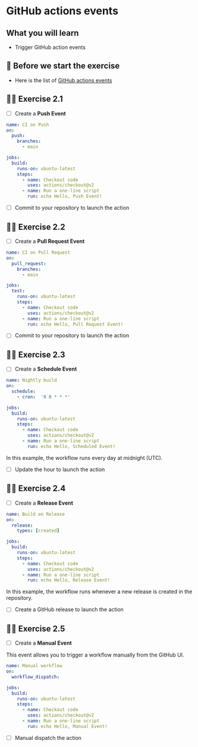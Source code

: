 # GitHub actions events

## What you will learn

- Trigger GitHub action events

## 👾 Before we start the exercise

- Here is the list of [GitHub actions events](https://docs.github.com/en/actions/using-workflows/events-that-trigger-workflows)

## 👨‍🚀 Exercise 2.1

- [ ] Create a **Push Event**

```yml
name: CI on Push
on:
  push:
    branches:
      - main

jobs:
  build:
    runs-on: ubuntu-latest
    steps:
      - name: Checkout code
        uses: actions/checkout@v2
      - name: Run a one-line script
        run: echo Hello, Push Event!
```

- [ ] Commit to your repository to launch the action

## 👨‍🚀 Exercise 2.2

- [ ] Create a **Pull Request Event**

```yml
name: CI on Pull Request
on:
  pull_request:
    branches:
      - main

jobs:
  test:
    runs-on: ubuntu-latest
    steps:
      - name: Checkout code
        uses: actions/checkout@v2
      - name: Run a one-line script
        run: echo Hello, Pull Request Event!
```

- [ ] Commit to your repository to launch the action

## 👨‍🚀 Exercise 2.3

- [ ] Create a **Schedule Event**

```yml
name: Nightly build
on:
  schedule:
    - cron:  '0 0 * * *'

jobs:
  build:
    runs-on: ubuntu-latest
    steps:
      - name: Checkout code
        uses: actions/checkout@v2
      - name: Run a one-line script
        run: echo Hello, Scheduled Event!        
```

In this example, the workflow runs every day at midnight (UTC).

- [ ] Update the hour to launch the action

## 👨‍🚀 Exercise 2.4

- [ ] Create a **Release Event**

```yml
name: Build on Release
on:
  release:
    types: [created]

jobs:
  build:
    runs-on: ubuntu-latest
    steps:
      - name: Checkout code
        uses: actions/checkout@v2
      - name: Run a one-line script
        run: echo Hello, Release Event!                
```

In this example, the workflow runs whenever a new release is created in the repository.

- [ ] Create a GitHub release to launch the action

## 👨‍🚀 Exercise 2.5

- [ ] Create a **Manual Event**

This event allows you to trigger a workflow manually from the GitHub UI.

```yml
name: Manual workflow
on:
  workflow_dispatch:

jobs:
  build:
    runs-on: ubuntu-latest
    steps:
      - name: Checkout code
        uses: actions/checkout@v2
      - name: Run a one-line script
        run: echo Hello, Manual Event!           
```

- [ ] Manual dispatch the action
